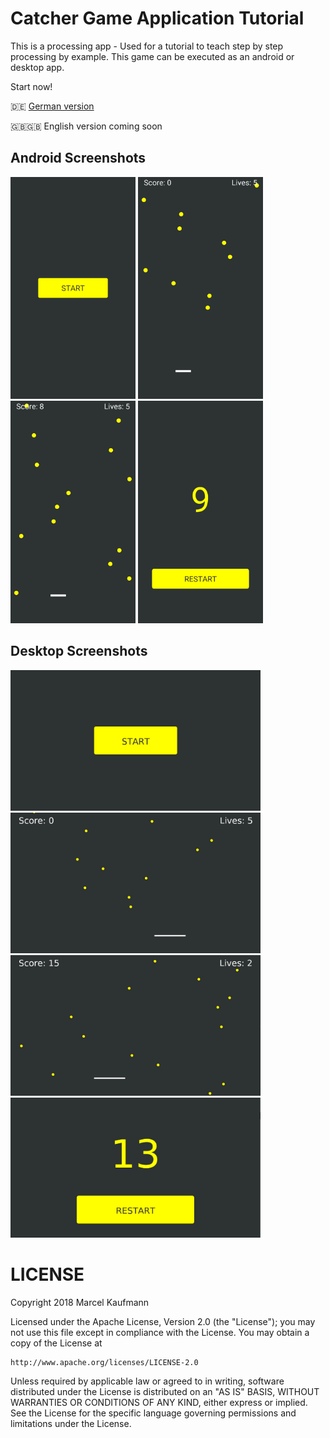 # Catcher Game Application Tutorial
This is a processing app - Used for a tutorial to teach step by step processing by example. This game can be executed as an android or desktop app.

Start now!

:de: [German version](https://github.com/Flocksserver/CatcherTutorial/blob/master/tutorial/Level0/Processing_Tutorial_Level_%230-CatcherGameTutorial.md)

:gb::uk: English version coming soon
## Android Screenshots
<div>
<img src="https://github.com/Flocksserver/CatcherTutorial/raw/master/screenshots/phone/start.jpg" width="200">
<img src="https://github.com/Flocksserver/CatcherTutorial/raw/master/screenshots/phone/ingame1.jpg" width="200">
<img src="https://github.com/Flocksserver/CatcherTutorial/raw/master/screenshots/phone/ingame2.jpg" width="200">
<img src="https://github.com/Flocksserver/CatcherTutorial/raw/master/screenshots/phone/end.jpg" width="200">
</div>

## Desktop Screenshots
<div>
<img src="https://github.com/Flocksserver/CatcherTutorial/raw/master/screenshots/desktop/start.png" width="400">
<img src="https://github.com/Flocksserver/CatcherTutorial/raw/master/screenshots/desktop/ingame1.png" width="400">
<img src="https://github.com/Flocksserver/CatcherTutorial/raw/master/screenshots/desktop/ingame2.png" width="400">
<img src="https://github.com/Flocksserver/CatcherTutorial/raw/master/screenshots/desktop/end.png" width="400">
</div>

# LICENSE
Copyright 2018 Marcel Kaufmann

Licensed under the Apache License, Version 2.0 (the "License");
you may not use this file except in compliance with the License.
You may obtain a copy of the License at

    http://www.apache.org/licenses/LICENSE-2.0

Unless required by applicable law or agreed to in writing, software
distributed under the License is distributed on an "AS IS" BASIS,
WITHOUT WARRANTIES OR CONDITIONS OF ANY KIND, either express or implied.
See the License for the specific language governing permissions and
limitations under the License.
